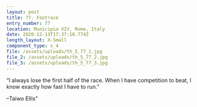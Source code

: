 ```yaml
---
layout: post
title: 77. Footrace
entry_number: 77
location: Municipio XIV, Rome, Italy
date: 2020-12-13T17:37:10.774Z
length_layout: X-Small
component_type: s_4
file: /assets/uploads/th_5_77_1.jpg
file_2: /assets/uploads/th_5_77_2.jpg
file_3: /assets/uploads/th_5_77_3.jpg
---
```

“I always lose the first half of the race. When I have competition to beat, I know exactly how fast I have to run.” 

–Taiwo Ellis"